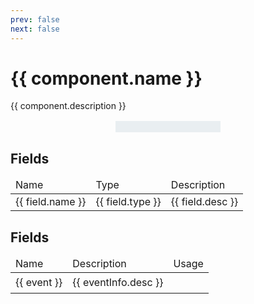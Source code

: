 ```yaml
---
prev: false
next: false
---
```

<!-- This file is generated through a template. Do not edit directly. -->
<!-- generated by ui/tools/generator_doc_components_page.js  -->
<script setup>
	import { data as components } from "../components.data.ts";
	const component = components.find(c => c.name === "Vega Lite Chart");
</script>

<h1>{{ component.name }}</h1>

{{ component.description }}

<div class="imageContainer">
	<img :src="`/components/${component.type}.png`">
</div>

<div v-if="component.fields">
	<h2>Fields</h2>
	<table>
		<thead>
			<td>Name</td>
			<td>Type</td>
			<td>Description</td>
		</thead>
		<tr v-for="field in component.fields">
			<td>{{ field.name }}</td>
			<td>{{ field.type }}</td>
			<td>{{ field.desc }}</td>
		</tr>
	</table>
</div>

<div v-if="component.events">
	<h2>Fields</h2>
	<table>
		<thead>
			<td>Name</td>
			<td>Description</td>
			<td>Usage</td>
		</thead>
		<tr v-for="[event, eventInfo] in Object.entries(component.events)">
			<td>{{ event }}</td>
			<td>{{ eventInfo.desc }}</td>
			<td>
				<pre v-html="eventInfo.code"></pre>
			</td>
		</tr>
	</table>
</div>


<style>

.imageContainer {
	display: flex;
	justify-content: center;
	margin: 16px 0;
}

.imageContainer img {
    background: #E9EEF1;
    border-top: 1px solid #E9EEF1;
    border-bottom: 1px solid #E9EEF1;
    height: auto;
	max-width: 50%;
	min-width: 30%;
    padding: 8px;
}


</style>
